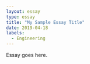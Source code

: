 ```yaml
---
layout: essay
type: essay
title: "My Sample Essay Title"
date: 2019-04-18
labels:
  - Engineering
---
```

Essay goes here.